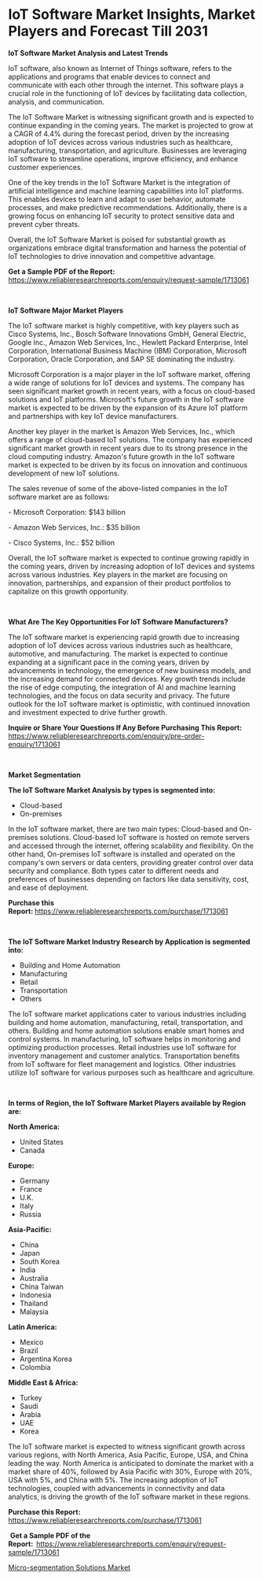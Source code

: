 <p><h1>IoT Software Market Insights, Market Players and Forecast Till 2031</h1></p><p><strong>IoT Software Market Analysis and Latest Trends</strong></p>
<p><p>IoT software, also known as Internet of Things software, refers to the applications and programs that enable devices to connect and communicate with each other through the internet. This software plays a crucial role in the functioning of IoT devices by facilitating data collection, analysis, and communication.</p><p>The IoT Software Market is witnessing significant growth and is expected to continue expanding in the coming years. The market is projected to grow at a CAGR of 4.4% during the forecast period, driven by the increasing adoption of IoT devices across various industries such as healthcare, manufacturing, transportation, and agriculture. Businesses are leveraging IoT software to streamline operations, improve efficiency, and enhance customer experiences.</p><p>One of the key trends in the IoT Software Market is the integration of artificial intelligence and machine learning capabilities into IoT platforms. This enables devices to learn and adapt to user behavior, automate processes, and make predictive recommendations. Additionally, there is a growing focus on enhancing IoT security to protect sensitive data and prevent cyber threats.</p><p>Overall, the IoT Software Market is poised for substantial growth as organizations embrace digital transformation and harness the potential of IoT technologies to drive innovation and competitive advantage.</p></p>
<p><strong>Get a Sample PDF of the Report:&nbsp;</strong> <a href="https://www.reliableresearchreports.com/enquiry/request-sample/1713061">https://www.reliableresearchreports.com/enquiry/request-sample/1713061</a></p>
<p>&nbsp;</p>
<p><strong>IoT Software Major Market Players</strong></p>
<p><p>The IoT software market is highly competitive, with key players such as Cisco Systems, Inc., Bosch Software Innovations GmbH, General Electric, Google Inc., Amazon Web Services, Inc., Hewlett Packard Enterprise, Intel Corporation, International Business Machine (IBM) Corporation, Microsoft Corporation, Oracle Corporation, and SAP SE dominating the industry.</p><p>Microsoft Corporation is a major player in the IoT software market, offering a wide range of solutions for IoT devices and systems. The company has seen significant market growth in recent years, with a focus on cloud-based solutions and IoT platforms. Microsoft's future growth in the IoT software market is expected to be driven by the expansion of its Azure IoT platform and partnerships with key IoT device manufacturers.</p><p>Another key player in the market is Amazon Web Services, Inc., which offers a range of cloud-based IoT solutions. The company has experienced significant market growth in recent years due to its strong presence in the cloud computing industry. Amazon's future growth in the IoT software market is expected to be driven by its focus on innovation and continuous development of new IoT solutions.</p><p>The sales revenue of some of the above-listed companies in the IoT software market are as follows:</p><p>- Microsoft Corporation: $143 billion</p><p>- Amazon Web Services, Inc.: $35 billion</p><p>- Cisco Systems, Inc.: $52 billion</p><p>Overall, the IoT software market is expected to continue growing rapidly in the coming years, driven by increasing adoption of IoT devices and systems across various industries. Key players in the market are focusing on innovation, partnerships, and expansion of their product portfolios to capitalize on this growth opportunity.</p></p>
<p>&nbsp;</p>
<p><strong>What Are The Key Opportunities For IoT Software Manufacturers?</strong></p>
<p><p>The IoT software market is experiencing rapid growth due to increasing adoption of IoT devices across various industries such as healthcare, automotive, and manufacturing. The market is expected to continue expanding at a significant pace in the coming years, driven by advancements in technology, the emergence of new business models, and the increasing demand for connected devices. Key growth trends include the rise of edge computing, the integration of AI and machine learning technologies, and the focus on data security and privacy. The future outlook for the IoT software market is optimistic, with continued innovation and investment expected to drive further growth.</p></p>
<p><strong>Inquire or Share Your Questions If Any Before Purchasing This Report:</strong> <a href="https://www.reliableresearchreports.com/enquiry/pre-order-enquiry/1713061">https://www.reliableresearchreports.com/enquiry/pre-order-enquiry/1713061</a></p>
<p>&nbsp;</p>
<p><strong>Market Segmentation</strong></p>
<p><strong>The IoT Software Market Analysis by types is segmented into:</strong></p>
<p><ul><li>Cloud-based</li><li>On-premises</li></ul></p>
<p><p>In the IoT software market, there are two main types: Cloud-based and On-premises solutions. Cloud-based IoT software is hosted on remote servers and accessed through the internet, offering scalability and flexibility. On the other hand, On-premises IoT software is installed and operated on the company's own servers or data centers, providing greater control over data security and compliance. Both types cater to different needs and preferences of businesses depending on factors like data sensitivity, cost, and ease of deployment.</p></p>
<p><strong>Purchase this Report:&nbsp;</strong><a href="https://www.reliableresearchreports.com/purchase/1713061">https://www.reliableresearchreports.com/purchase/1713061</a></p>
<p>&nbsp;</p>
<p><strong>The IoT Software Market Industry Research by Application is segmented into:</strong></p>
<p><ul><li>Building and Home Automation</li><li>Manufacturing</li><li>Retail</li><li>Transportation</li><li>Others</li></ul></p>
<p><p>The IoT software market applications cater to various industries including building and home automation, manufacturing, retail, transportation, and others. Building and home automation solutions enable smart homes and control systems. In manufacturing, IoT software helps in monitoring and optimizing production processes. Retail industries use IoT software for inventory management and customer analytics. Transportation benefits from IoT software for fleet management and logistics. Other industries utilize IoT software for various purposes such as healthcare and agriculture.</p></p>
<p>&nbsp;</p>
<p><strong>In terms of Region, the IoT Software Market Players available by Region are:</strong></p>
<p>
    <p> <strong> North America: </strong>
        <ul>
            <li>United States</li>
            <li>Canada</li>
        </ul>
        </p> 
    <p> <strong> Europe: </strong>
        <ul>
            <li>Germany</li>
            <li>France</li>
            <li>U.K.</li>
            <li>Italy</li>
            <li>Russia</li>
        </ul>
        </p> 
    <p> <strong> Asia-Pacific: </strong>
        <ul>
            <li>China</li>
            <li>Japan</li>
            <li>South Korea</li>
            <li>India</li>
            <li>Australia</li>
            <li>China Taiwan</li>
            <li>Indonesia</li>
            <li>Thailand</li>
            <li>Malaysia</li>
        </ul>
        </p> 
    <p> <strong> Latin America: </strong>
        <ul>
            <li>Mexico</li>
            <li>Brazil</li>
            <li>Argentina Korea</li>
            <li>Colombia</li>
        </ul>
        </p> 
    <p> <strong> Middle East & Africa: </strong>
        <ul>
            <li>Turkey</li>
            <li>Saudi</li>
            <li>Arabia</li>
            <li>UAE</li>
            <li>Korea</li>
        </ul>
    </p>
    </p>
<p><p>The IoT software market is expected to witness significant growth across various regions, with North America, Asia Pacific, Europe, USA, and China leading the way. North America is anticipated to dominate the market with a market share of 40%, followed by Asia Pacific with 30%, Europe with 20%, USA with 5%, and China with 5%. The increasing adoption of IoT technologies, coupled with advancements in connectivity and data analytics, is driving the growth of the IoT software market in these regions.</p></p>
<p><strong>Purchase this Report: </strong><a href="https://www.reliableresearchreports.com/purchase/1713061">https://www.reliableresearchreports.com/purchase/1713061</a></p>
<p>&nbsp;<strong>Get a Sample PDF of the Report:&nbsp;&nbsp;</strong><a href="https://www.reliableresearchreports.com/enquiry/request-sample/1713061">https://www.reliableresearchreports.com/enquiry/request-sample/1713061</a></p>
<p><strong></strong></p>
<p><p><a href="https://github.com/nathandecarvalho/Market-Research-Report-List-2/blob/main/micro-segmentation-solutions-market.md">Micro-segmentation Solutions Market</a></p></p>